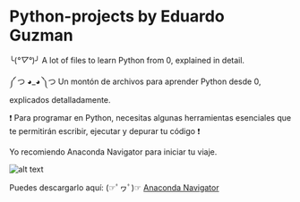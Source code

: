 # Python-projects by Eduardo Guzman
╰(*°▽°*)╯ A lot of files to learn Python from 0, explained in detail.

༼ つ ◕_◕ ༽つ Un montón de archivos para aprender Python desde 0, explicados detalladamente.

❗ Para programar en Python, necesitas algunas herramientas esenciales que te permitirán escribir, ejecutar y depurar tu código ❗

Yo recomiendo Anaconda Navigator para iniciar tu viaje.

![alt text](https://fileswin.com/wp-content/uploads/2019/08/Anaconda-Navigator-Icon-68x68.png)

Puedes descargarlo aquí: (☞ﾟヮﾟ)☞ [Anaconda Navigator](https://anaconda.org/anaconda/anaconda-navigator)
